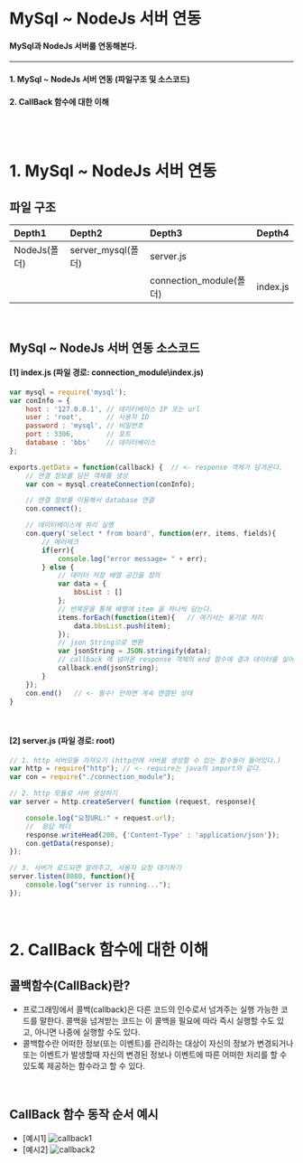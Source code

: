 # MySql ~ NodeJs 서버 연동
#### MySql과 NodeJs 서버를 연동해본다.
---
#### 1. MySql ~ NodeJs 서버 연동 (파일구조 및 소스코드)
#### 2. CallBack 함수에 대한 이해

<br>
<br>

# 1. MySql ~ NodeJs 서버 연동
## 파일 구조
| Depth1 | Depth2 | Depth3 | Depth4 |
| :---- | :---- | :---- | :---- |
| NodeJs(폴더) | server_mysql(폴더) | server.js |   |
|   |   | connection_module(폴더) | index.js |

<br>

## MySql ~ NodeJs 서버 연동 소스코드
#### [1] index.js (파일 경로: connection_module\index.js)

```JavaScript
var mysql = require('mysql');
var conInfo = {
	host : '127.0.0.1',	// 데이터베이스 IP 또는 url
	user : 'root',		// 사용자 ID
	password : 'mysql',	// 비밀번호
	port : 3306,		// 포트
	database : 'bbs'	// 데이터베이스
};

exports.getData = function(callback) {	// <- response 객체가 담겨온다.
	// 연결 정보를 담은 객체를 생성
	var con = mysql.createConnection(conInfo);

	// 연결 정보를 이용해서 database 연결
	con.connect();

	// 데이터베이스에 쿼리 실행
	con.query('select * from board', function(err, items, fields){
		// 에러체크
		if(err){
			console.log("error message= " + err);
		} else {
			// 데이터 저장 배열 공간을 정의
			var data = {
				bbsList : []
			};
			// 반복문을 통해 배열에 item 을 하나씩 담는다.
			items.forEach(function(item){	// 여기서는 동기로 처리
				data.bbsList.push(item);
			});
			// json String으로 변환
			var jsonString = JSON.stringify(data);
			// callback 에 넘어온 response 객체의 end 함수에 결과 데이터를 실어 보낸다.
			callback.end(jsonString);
		}
	});
	con.end()	// <- 필수! 안하면 계속 연결된 상태
}
```

<br>

#### [2] server.js (파일 경로: root)
```JavaScript
// 1. http 서버모듈 가져오기 (http안에 서버를 생성할 수 있는 함수들이 들어있다.)
var http = require("http");	// <- require는 java의 import와 같다.
var con = require("./connection_module");

// 2. http 모듈로 서버 생성하기
var server = http.createServer( function (request, response){

	console.log("요청URL:" + request.url);
	//  응답 헤더
	response.writeHead(200, {'Content-Type' : 'application/json'});
	con.getData(response);
});

// 3. 서버가 로드되면 알려주고, 사용자 요청 대기하기
server.listen(8080, function(){
	console.log("server is running...");
});
```

<br>

# 2. CallBack 함수에 대한 이해
## 콜백함수(CallBack)란?
- 프로그래밍에서 콜백(callback)은 다른 코드의 인수로서 넘겨주는 실행 가능한 코드를 말한다. 콜백을 넘겨받는 코드는 이 콜백을 필요에 따라 즉시 실행할 수도 있고, 아니면 나중에 실행할 수도 있다.
- 콜백함수란 어떠한 정보(또는 이벤트)를 관리하는 대상이 자신의 정보가 변경되거나 또는 이벤트가 발생할때 자신의 변경된 정보나 이벤트에 따른 어떠한 처리를 할 수 있도록 제공하는 함수라고 할 수 있다.

<br>

## CallBack 함수 동작 순서 예시
- [예시1]
![callback1](https://github.com/mdy0501/Study/blob/master/NodeJs/server_mysql/graphics/callback1.jpg)
- [예시2]
![callback2](https://github.com/mdy0501/Study/blob/master/NodeJs/server_mysql/graphics/callback2.jpg)
